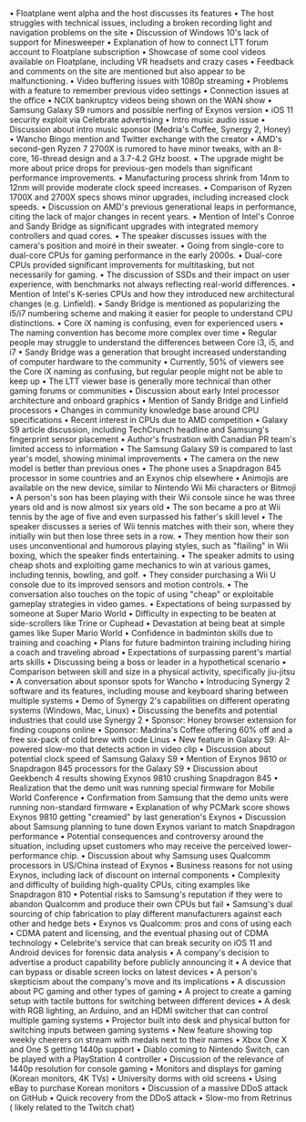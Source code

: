 • Floatplane went alpha and the host discusses its features
• The host struggles with technical issues, including a broken recording light and navigation problems on the site
• Discussion of Windows 10's lack of support for Minesweeper
• Explanation of how to connect LTT forum account to Floatplane subscription
• Showcase of some cool videos available on Floatplane, including VR headsets and crazy cases
• Feedback and comments on the site are mentioned but also appear to be malfunctioning.
• Video buffering issues with 1080p streaming
• Problems with a feature to remember previous video settings
• Connection issues at the office
• NCIX bankruptcy videos being shown on the WAN show
• Samsung Galaxy S9 rumors and possible nerfing of Exynos version
• iOS 11 security exploit via Celebrate advertising
• Intro music audio issue
• Discussion about intro music sponsor (Medria's Coffee, Synergy 2, Honey)
• Wancho Bingo mention and Twitter exchange with the creator
• AMD's second-gen Ryzen 7 2700X is rumored to have minor tweaks, with an 8-core, 16-thread design and a 3.7-4.2 GHz boost.
• The upgrade might be more about price drops for previous-gen models than significant performance improvements.
• Manufacturing process shrink from 14nm to 12nm will provide moderate clock speed increases.
• Comparison of Ryzen 1700X and 2700X specs shows minor upgrades, including increased clock speeds.
• Discussion on AMD's previous generational leaps in performance, citing the lack of major changes in recent years.
• Mention of Intel's Conroe and Sandy Bridge as significant upgrades with integrated memory controllers and quad cores.
• The speaker discusses issues with the camera's position and moiré in their sweater.
• Going from single-core to dual-core CPUs for gaming performance in the early 2000s.
• Dual-core CPUs provided significant improvements for multitasking, but not necessarily for gaming.
• The discussion of SSDs and their impact on user experience, with benchmarks not always reflecting real-world differences.
• Mention of Intel's K-series CPUs and how they introduced new architectural changes (e.g. Linfield).
• Sandy Bridge is mentioned as popularizing the i5/i7 numbering scheme and making it easier for people to understand CPU distinctions.
• Core iX naming is confusing, even for experienced users
• The naming convention has become more complex over time
• Regular people may struggle to understand the differences between Core i3, i5, and i7
• Sandy Bridge was a generation that brought increased understanding of computer hardware to the community
• Currently, 50% of viewers see the Core iX naming as confusing, but regular people might not be able to keep up
• The LTT viewer base is generally more technical than other gaming forums or communities
• Discussion about early Intel processor architecture and onboard graphics
• Mention of Sandy Bridge and Linfield processors
• Changes in community knowledge base around CPU specifications
• Recent interest in CPUs due to AMD competition
• Galaxy S9 article discussion, including TechCrunch headline and Samsung's fingerprint sensor placement
• Author's frustration with Canadian PR team's limited access to information
• The Samsung Galaxy S9 is compared to last year's model, showing minimal improvements
• The camera on the new model is better than previous ones
• The phone uses a Snapdragon 845 processor in some countries and an Exynos chip elsewhere
• Animojis are available on the new device, similar to Nintendo Wii Mii characters or Bitmoji
• A person's son has been playing with their Wii console since he was three years old and is now almost six years old
• The son became a pro at Wii tennis by the age of five and even surpassed his father's skill level
• The speaker discusses a series of Wii tennis matches with their son, where they initially win but then lose three sets in a row.
• They mention how their son uses unconventional and humorous playing styles, such as "flailing" in Wii boxing, which the speaker finds entertaining.
• The speaker admits to using cheap shots and exploiting game mechanics to win at various games, including tennis, bowling, and golf.
• They consider purchasing a Wii U console due to its improved sensors and motion controls.
• The conversation also touches on the topic of using "cheap" or exploitable gameplay strategies in video games.
• Expectations of being surpassed by someone at Super Mario World
• Difficulty in expecting to be beaten at side-scrollers like Trine or Cuphead
• Devastation at being beat at simple games like Super Mario World
• Confidence in badminton skills due to training and coaching
• Plans for future badminton training including hiring a coach and traveling abroad
• Expectations of surpassing parent's martial arts skills
• Discussing being a boss or leader in a hypothetical scenario
• Comparison between skill and size in a physical activity, specifically jiu-jitsu
• A conversation about sponsor spots for Wancho
• Introducing Synergy 2 software and its features, including mouse and keyboard sharing between multiple systems
• Demo of Synergy 2's capabilities on different operating systems (Windows, Mac, Linux)
• Discussing the benefits and potential industries that could use Synergy 2
• Sponsor: Honey browser extension for finding coupons online
• Sponsor: Madrina's Coffee offering 60% off and a free six-pack of cold brew with code Linus
• New feature in Galaxy S9: AI-powered slow-mo that detects action in video clip
• Discussion about potential clock speed of Samsung Galaxy S9
• Mention of Exynos 9810 or Snapdragon 845 processors for the Galaxy S9
• Discussion about Geekbench 4 results showing Exynos 9810 crushing Snapdragon 845
• Realization that the demo unit was running special firmware for Mobile World Conference
• Confirmation from Samsung that the demo units were running non-standard firmware
• Explanation of why PCMark score shows Exynos 9810 getting "creamied" by last generation's Exynos
• Discussion about Samsung planning to tune down Exynos variant to match Snapdragon performance
• Potential consequences and controversy around the situation, including upset customers who may receive the perceived lower-performance chip.
• Discussion about why Samsung uses Qualcomm processors in US/China instead of Exynos
• Business reasons for not using Exynos, including lack of discount on internal components
• Complexity and difficulty of building high-quality CPUs, citing examples like Snapdragon 810
• Potential risks to Samsung's reputation if they were to abandon Qualcomm and produce their own CPUs but fail
• Samsung's dual sourcing of chip fabrication to play different manufacturers against each other and hedge bets
• Exynos vs Qualcomm: pros and cons of using each
• CDMA patent and licensing, and the eventual phasing out of CDMA technology
• Celebrite's service that can break security on iOS 11 and Android devices for forensic data analysis
• A company's decision to advertise a product capability before publicly announcing it
• A device that can bypass or disable screen locks on latest devices
• A person's skepticism about the company's move and its implications
• A discussion about PC gaming and other types of gaming
• A project to create a gaming setup with tactile buttons for switching between different devices
• A desk with RGB lighting, an Arduino, and an HDMI switcher that can control multiple gaming systems
• Projector built into desk and physical button for switching inputs between gaming systems
• New feature showing top weekly cheerers on stream with medals next to their names
• Xbox One X and One S getting 1440p support
• Diablo coming to Nintendo Switch, can be played with a PlayStation 4 controller
• Discussion of the relevance of 1440p resolution for console gaming
• Monitors and displays for gaming (Korean monitors, 4K TVs)
• University dorms with old screens
• Using eBay to purchase Korean monitors
• Discussion of a massive DDoS attack on GitHub
• Quick recovery from the DDoS attack
• Slow-mo from Retrinus ( likely related to the Twitch chat)